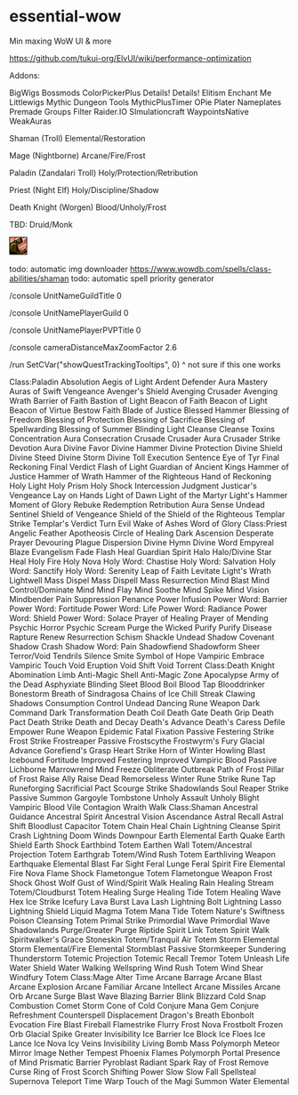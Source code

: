 # essential-wow
Min maxing WoW UI &amp; more

https://github.com/tukui-org/ElvUI/wiki/performance-optimization

Addons:

BigWigs Bossmods
ColorPickerPlus
Details!
Details! Elitism
Enchant Me
Littlewigs
Mythic Dungeon Tools
MythicPlusTimer
OPie
Plater Nameplates
Premade Groups Filter
Raider.IO
SImulationcraft
WaypointsNative
WeakAuras

Shaman (Troll)
Elemental/Restoration

Mage (Nightborne)
Arcane/Fire/Frost

Paladin (Zandalari Troll)
Holy/Protection/Retribution

Priest (Night Elf)
Holy/Discipline/Shadow

Death Knight (Worgen)
Blood/Unholy/Frost

TBD: Druid/Monk

![alt text](ICONS/ABILITY_DRUID_DEMORALIZINGROAR.png)

todo: automatic img downloader https://www.wowdb.com/spells/class-abilities/shaman
todo: automatic spell priority generator

/console UnitNameGuildTitle 0

/console UnitNamePlayerGuild 0

/console UnitNamePlayerPVPTitle 0

/console cameraDistanceMaxZoomFactor 2.6

/run SetCVar("showQuestTrackingTooltips", 0)
^  not sure if this one works

Class:Paladin
Absolution
Aegis of Light
Ardent Defender
Aura Mastery
Auras of Swift Vengeance
Avenger's Shield
Avenging Crusader
Avenging Wrath
Barrier of Faith
Bastion of Light
Beacon of Faith
Beacon of Light
Beacon of Virtue
Bestow Faith
Blade of Justice
Blessed Hammer
Blessing of Freedom
Blessing of Protection
Blessing of Sacrifice
Blessing of Spellwarding
Blessing of Summer
Blinding Light
Cleanse
Cleanse Toxins
Concentration Aura
Consecration
Crusade
Crusader Aura
Crusader Strike
Devotion Aura
Divine Favor
Divine Hammer
Divine Protection
Divine Shield
Divine Steed
Divine Storm
Divine Toll
Execution Sentence
Eye of Tyr
Final Reckoning
Final Verdict
Flash of Light
Guardian of Ancient Kings
Hammer of Justice
Hammer of Wrath
Hammer of the Righteous
Hand of Reckoning
Holy Light
Holy Prism
Holy Shock
Intercession
Judgment
Justicar's Vengeance
Lay on Hands
Light of Dawn
Light of the Martyr
Light's Hammer
Moment of Glory
Rebuke
Redemption
Retribution Aura
Sense Undead
Sentinel
Shield of Vengeance
Shield of the
Shield of the Righteous
Templar Strike
Templar's Verdict
Turn Evil
Wake of Ashes
Word of Glory
﻿Class:Priest
Angelic Feather
Apotheosis
Circle of Healing
Dark Ascension
Desperate Prayer
Devouring Plague
Dispersion
Divine Hymn
Divine Word
Empyreal Blaze
Evangelism
Fade
Flash Heal
Guardian Spirit
Halo
Halo/Divine Star
Heal
Holy Fire
Holy Nova
Holy Word: Chastise
Holy Word: Salvation
Holy Word: Sanctify
Holy Word: Serenity
Leap of Faith
Levitate
Light's Wrath
Lightwell
Mass Dispel
Mass Dispell
Mass Resurrection
Mind Blast
Mind Control/Dominate Mind
Mind Flay
Mind Soothe
Mind Spike
Mind Vision
Mindbender
Pain Suppression
Penance
Power Infusion
Power Word: Barrier
Power Word: Fortitude
Power Word: Life
Power Word: Radiance
Power Word: Shield
Power Word: Solace
Prayer of Healing
Prayer of Mending
Psychic Horror
Psychic Scream
Purge the Wicked
Purify
Purify Disease
Rapture
Renew
Resurrection
Schism
Shackle Undead
Shadow Covenant
Shadow Crash
Shadow Word: Pain
Shadowfiend
Shadowform
Sheer Terror/Void Tendrils
Silence
Smite
Symbol of Hope
Vampiric Embrace
Vampiric Touch
Void Eruption
Void Shift
Void Torrent
Class:Death Knight
Abomination Limb
Anti-Magic Shell
Anti-Magic Zone
Apocalypse
Army of the Dead
Asphyxiate
Blinding Sleet
Blood Boil
Blood Tap
Blooddrinker
Bonestorm
Breath of Sindragosa
Chains of Ice
Chill Streak
Clawing Shadows
Consumption
Control Undead
Dancing Rune Weapon
Dark Command
Dark Transformation
Death Coil
Death Gate
Death Grip
Death Pact
Death Strike
Death and Decay
Death's Advance
Death's Caress
Defile
Empower Rune Weapon
Epidemic
Fatal Fixation Passive
Festering Strike
Frost Strike
Frostreaper Passive
Frostscythe
Frostwyrm's Fury
Glacial Advance
Gorefiend's Grasp
Heart Strike
Horn of Winter
Howling Blast
Icebound Fortitude
Improved Festering
Improved Vampiric Blood Passive
Lichborne
Marrowrend
Mind Freeze
Obliterate
Outbreak
Path of Frost
Pillar of Frost
Raise Ally
Raise Dead
Remorseless Winter
Rune Strike
Rune Tap
Runeforging
Sacrificial Pact
Scourge Strike
Shadowlands
Soul Reaper
Strike Passive
Summon Gargoyle
Tombstone
Unholy Assault
Unholy Blight
Vampiric Blood
Vile Contagion
Wraith Walk
Class:Shaman
Ancestral Guidance
Ancestral Spirit
Ancestral Vision
Ascendance
Astral Recall
Astral Shift
Bloodlust
Capacitor Totem
Chain Heal
Chain Lightning
Cleanse Spirit
Crash Lightning
Doom Winds
Downpour
Earth Elemental
Earth Quake
Earth Shield
Earth Shock
Earthbind Totem
Earthen Wall Totem/Ancestral Projection Totem
Earthgrab Totem/Wind Rush Totem
Earthliving Weapon
Earthquake
Elemental Blast
Far Sight
Feral Lunge
Feral Spirit
Fire Elemental
Fire Nova
Flame Shock
Flametongue Totem
Flametongue Weapon
Frost Shock
Ghost Wolf
Gust of Wind/Spirit Walk
Healing Rain
Healing Stream Totem/Cloudburst Totem
Healing Surge
Healing Tide Totem
Healing Wave
Hex
Ice Strike
Icefury
Lava Burst
Lava Lash
Lightning Bolt
Lightning Lasso
Lightning Shield
Liquid Magma Totem
Mana Tide Totem
Nature's Swiftness
Poison Cleansing Totem
Primal Strike
Primordial Wave
Primordial Wave Shadowlands
Purge/Greater Purge
Riptide
Spirit Link Totem
Spirit Walk
Spiritwalker's Grace
Stoneskin Totem/Tranquil Air Totem
Storm Elemental
Storm Elemental/Fire Elemental
Stormblast Passive
Stormkeeper
Sundering
Thunderstorm
Totemic Projection
Totemic Recall
Tremor Totem
Unleash Life
Water Shield
Water Walking
Wellspring
Wind Rush Totem
Wind Shear
Windfury Totem
Class:Mage
Alter Time
Arcane Barrage
Arcane Blast
Arcane Explosion
Arcane Familiar
Arcane Intellect
Arcane Missiles
Arcane Orb
Arcane Surge
Blast Wave
Blazing Barrier
Blink
Blizzard
Cold Snap
Combustion
Comet Storm
Cone of Cold
Conjure Mana Gem
Conjure Refreshment
Counterspell
Displacement
Dragon's Breath
Ebonbolt
Evocation
Fire Blast
Fireball
Flamestrike
Flurry
Frost Nova
Frostbolt
Frozen Orb
Glacial Spike
Greater Invisibility
Ice Barrier
Ice Block
Ice Floes
Ice Lance
Ice Nova
Icy Veins
Invisibility
Living Bomb
Mass Polymorph
Meteor
Mirror Image
Nether Tempest
Phoenix Flames
Polymorph
Portal
Presence of Mind
Prismatic Barrier
Pyroblast
Radiant Spark
Ray of Frost
Remove Curse
Ring of Frost
Scorch
Shifting Power
Slow
Slow Fall
Spellsteal
Supernova
Teleport
Time Warp
Touch of the Magi
Summon Water Elemental